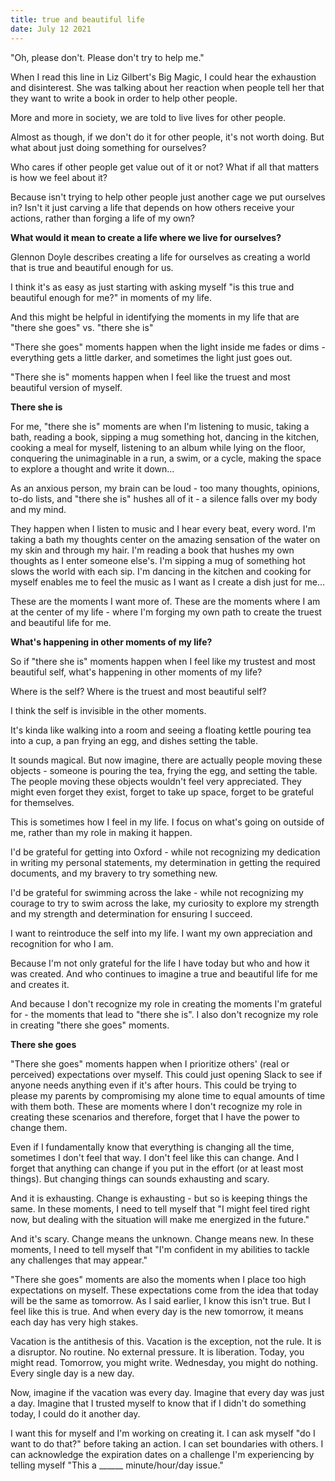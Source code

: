 ```yaml
---
title: true and beautiful life
date: July 12 2021
---
```


"Oh, please don't. Please don't try to help me."

When I read this line in Liz Gilbert's Big Magic, I could hear the exhaustion and disinterest. She was talking about her reaction when people tell her that they want to write a book in order to help other people.

More and more in society, we are told to live lives for other people.

Almost as though, if we don't do it for other people, it's not worth doing. But what about just doing something for ourselves?

Who cares if other people get value out of it or not? What if all that matters is how we feel about it?

Because isn't trying to help other people just another cage we put ourselves in? Isn't it just carving a life that depends on how others receive your actions, rather than forging a life of my own?

**What would it mean to create a life where we live for ourselves?**

Glennon Doyle describes creating a life for ourselves as creating a world that is true and beautiful enough for us.

I think it's as easy as just starting with asking myself "is this true and beautiful enough for me?" in moments of my life. 

And this might be helpful in identifying the moments in my life that are "there she goes" vs. "there she is"

"There she goes" moments happen when the light inside me fades or dims - everything gets a little darker, and sometimes the light just goes out.

"There she is" moments happen when I feel like the truest and most beautiful version of myself. 

**There she is**

For me, "there she is" moments are when I'm listening to music, taking a bath,  reading a book, sipping a mug something hot, dancing in the kitchen, cooking a meal for myself, listening to an album while lying on the floor, conquering the unimaginable in a run, a swim, or a cycle, making the space to explore a thought and write it down... 

As an anxious person, my brain can be loud - too many thoughts, opinions, to-do lists, and "there she is" hushes all of it - a silence falls over my body and my mind.

They happen when I listen to music and I hear every beat, every word. I'm taking a bath my thoughts center on the amazing sensation of the water on my skin and through my hair. I'm reading a book that hushes my own thoughts as I enter someone else's. I'm sipping a mug of something hot slows the world with each sip. I'm dancing in the kitchen and cooking for myself enables me to feel the music as I want as I create a dish just for me...

These are the moments I want more of. These are the moments where I am at the center of my life - where I'm forging my own path to create the truest and beautiful life for me.

**What's happening in other moments of my life?**

So if "there she is" moments happen when I feel like my trustest and most beautiful self, what's happening in other moments of my life?

Where is the self? Where is the truest and most beautiful self?

I think the self is invisible in the other moments. 

It's kinda like walking into a room and seeing a floating kettle pouring tea into a cup, a pan frying an egg, and dishes setting the table. 

It sounds magical. But now imagine, there are actually people moving these objects - someone is pouring the tea, frying the egg, and setting the table. The people moving these objects wouldn't feel very appreciated. They might even forget they exist, forget to take up space, forget to be grateful for themselves.

This is sometimes how I feel in my life. I focus on what's going on outside of me, rather than my role in making it happen. 

I'd be grateful for getting into Oxford - while not recognizing my dedication in writing my personal statements, my determination in getting the required documents, and my bravery to try something new.

I'd be grateful for swimming across the lake - while not recognizing my courage to try to swim across the lake, my curiosity to explore my strength and my strength and determination for ensuring I succeed. 

I want to reintroduce the self into my life. I want my own appreciation and recognition for who I am.

Because I'm not only grateful for the life I have today but who and how it was created. And who continues to imagine a true and beautiful life for me and creates it. 

And because I don't recognize my role in creating the moments I'm grateful for - the moments that lead to "there she is". I also don't recognize my role in creating "there she goes" moments.

**There she goes**

"There she goes" moments happen when I prioritize others' (real or perceived) expectations over myself. This could just opening Slack to see if anyone needs anything even if it's after hours. This could be trying to please my parents by compromising my alone time to equal amounts of time with them both. These are moments where I don't recognize my role in creating these scenarios and therefore, forget that I have the power to change them. 

Even if I fundamentally know that everything is changing all the time, sometimes I don't feel that way. I don't feel like this can change. And I forget that anything can change if you put in the effort (or at least most things). But changing things can sounds exhausting and scary. 

And it is exhausting. Change is exhausting - but so is keeping things the same. In these moments, I need to tell myself that "I might feel tired right now, but dealing with the situation will make me energized in the future."

And it's scary. Change means the unknown. Change means new. In these moments, I need to tell myself that "I'm confident in my abilities to tackle any challenges that may appear."

"There she goes" moments are also the moments when I place too high expectations on myself. These expectations come from the idea that today will be the same as tomorrow. As I said earlier, I know this isn't true. But I feel like this is true. And when every day is the new tomorrow, it means each day has very high stakes. 

Vacation is the antithesis of this. Vacation is the exception, not the rule. It is a disruptor. No routine. No external pressure. It is liberation. Today, you might read. Tomorrow, you might write. Wednesday, you might do nothing. Every single day is a new day. 

Now, imagine if the vacation was every day. Imagine that every day was just a day. Imagine that I trusted myself to know that if I didn't do something today, I could do it another day.

I want this for myself and I'm working on creating it. I can ask myself "do I want to do that?" before taking an action. I can set boundaries with others. I can acknowledge the expiration dates on a challenge I'm experiencing by telling myself "This a ______ minute/hour/day issue." 
